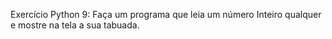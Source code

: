 Exercício Python 9: Faça um programa que leia um número Inteiro qualquer e mostre na tela a sua tabuada.